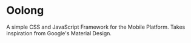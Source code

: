 # Oolong
A simple CSS and JavaScript Framework for the Mobile Platform. Takes inspiration from Google's Material Design.
